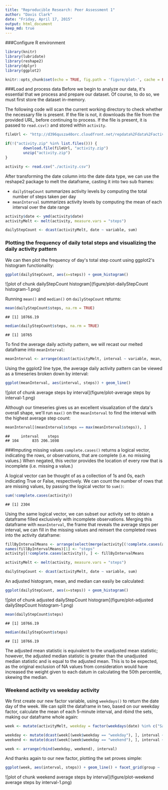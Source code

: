 ```yaml
---
title: "Reproducible Research: Peer Assessment 1"
author: "Davis Clark"
date: "Friday, April 17, 2015"
output: html_document
keep_md: true
---
```

###Configure R environment  

```r
library(knitr)
library(lubridate)
library(reshape2)
library(dplyr)
library(ggplot2)

knitr::opts_chunk$set(echo = TRUE, fig.path = 'figure/plot-', cache = FALSE)
```

###Load and process data
Before we begin to analyze our data, it's essential that we process and prepare our dataset. Of course, to do so, we must first store the dataset in-memory.

The following code will scan the current working directory to check whether the necessary file is present. 
If the file is not, it downloads the file from the provided URL, before continuing to process. If the file is present, it is passed to `read.csv()` and stored within `activity`. 


```r
fileUrl <- "http://d396qusza40orc.cloudfront.net/repdata%2Fdata%2Factivity.zip"

if(!("activity.zip" %in% list.files())) {
        download.file(fileUrl, "activity.zip")
        unzip("activity.zip")
}

activity <- read.csv("./activity.csv")
```

After transforming the date column into the date data type, we can use the reshape2 package to melt the dataframe, casting it into two sub frames:

* `dailyStepCount` summarizes activity levels by computing the total number of steps taken per day
* `meanInterval` summarizes activity levels by computing the mean of each interval over the date range


```r
activity$date <- ymd(activity$date)
activityMelt <- melt(activity, measure.vars = "steps")

dailyStepCount <- dcast(activityMelt, date ~ variable, sum)
```

### Plotting the frequency of daily total steps and visualizing the daily activity pattern
We can then plot the frequency of day's total step count using ggplot2's histogram functionality:


```r
ggplot(dailyStepCount, aes(x=steps)) + geom_histogram()
```

![plot of chunk dailyStepCount histogram](figure/plot-dailyStepCount histogram-1.png) 

Running `mean()` and `median()` on `dailyStepCount` returns:


```r
mean(dailyStepCount$steps, na.rm = TRUE)
```

```
## [1] 10766.19
```

```r
median(dailyStepCount$steps, na.rm = TRUE)
```

```
## [1] 10765
```

To find the average daily activity pattern, we will recast our melted dataframe into `meanInterval`:


```r
meanInterval <- arrange(dcast(activityMelt, interval ~ variable, mean, na.rm = TRUE), interval)
```

Using the ggplot2 line type, the average daily activity pattern can be viewed as a timeseries broken down by interval:


```r
ggplot(meanInterval, aes(interval, steps)) + geom_line()
```

![plot of chunk average steps by interval](figure/plot-average steps by interval-1.png) 

Although our timeseries gives us an excellent visualization of the data's overall shape, we'll run `max()` on the `meanInterval` to find the interval with the highest average step count:


```r
meanInterval[(meanInterval$steps == max(meanInterval$steps)), ]
```

```
##     interval    steps
## 104      835 206.1698
```

###Imputing missing values
`complete.cases()` returns a logical vector, indicating the rows, or observations, that are complete (i.e. no missing values.) When negated, this vector provides the location of every row that is incomplete (i.e. missing a value.) 

A logical vector can be thought of as a collection of 1s and 0s, each indicating True or False, respectively. We can count the number of rows that are missing values, by passing the logical vector to `sum()`:

```r
sum(!complete.cases(activity))
```

```
## [1] 2304
```

Using the same logical vector, we can subset our activity set to obtain a dataframe filled exclusively with incomplete observations. Merging this dataframe with `meanInterval`, the frame that reveals the average steps per interval, we can fill in the missing values and reinsert the completed rows into the activity dataframe: 

```r
fillByIntervalMeans <- arrange(select(merge(activity[(!complete.cases(activity)), ], meanInterval, by = "interval"), steps.y, date, interval), date, interval)
names(fillByIntervalMeans)[1] <- "steps"
activity[(!complete.cases(activity)), ] <- fillByIntervalMeans

activityMelt <- melt(activity, measure.vars = "steps")

dailyStepCount <- dcast(activityMelt, date ~ variable, sum)
```

An adjusted histogram, mean, and median can easily be calculated:

```r
ggplot(dailyStepCount, aes(x=steps)) + geom_histogram()
```

![plot of chunk adjusted dailyStepCount histogram](figure/plot-adjusted dailyStepCount histogram-1.png) 

```r
mean(dailyStepCount$steps)
```

```
## [1] 10766.19
```

```r
median(dailyStepCount$steps)
```

```
## [1] 10766.19
```

The adjusted mean statistic is equivalent to the unadjusted mean statistic; however, the adjusted median statistic is greater than the unadjusted median statistic and is equal to the adjusted mean. This is to be expected, as the original exclusion of NA values from consideration would have increased the weight given to each datum in calculating the 50th percentile, skewing the median.

### Weekend activity vs weekday activity
We first create our new factor variable, using `weekdays()` to return the date day of the week. We can split the dataframe in two, based on our weekday factor, calculate the mean of each 5-minute interval, and rbind the sets, making our dataframe whole again:


```r
week <- mutate(activityMelt, weekday = factor(weekdays(date) %in% c("Saturday", "Sunday"), labels = c("weekday", "weekend")))

weekday <- mutate(dcast(week[(week$weekday == "weekday"), ], interval ~ variable, mean), group = "weekday")
weekend <- mutate(dcast(week[(week$weekday == "weekend"), ], interval ~ variable, mean), group = "weekend")

week <- arrange(rbind(weekday, weekend), interval)
```

And thanks again to our new factor, plotting the set proves simple:


```r
ggplot(week, aes(interval, steps)) + geom_line() + facet_grid(group ~ .)
```

![plot of chunk weekend average steps by interval](figure/plot-weekend average steps by interval-1.png) 


